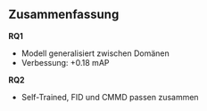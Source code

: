 ## Zusammenfassung

<div class="left-aligned-div">
<b>RQ1</b>
<ul>
    <li>Modell generalisiert zwischen Domänen</li>
    <li>Verbessung: +0.18 mAP</li>
</ul>
</div>
<div class="right-aligned-div">
<b>RQ2</b>
<ul>
    <li>Self-Trained, FID und CMMD passen zusammen</li>
</ul>
</div>
